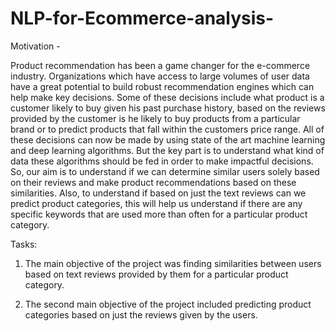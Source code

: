 # NLP-for-Ecommerce-analysis-

Motivation - 

Product recommendation has been a game changer for the e-commerce industry. Organizations which have access to large volumes of user data have a great potential to build robust recommendation engines which can help make key decisions. Some of these decisions include what product is a customer likely to buy given his past purchase history, based on the reviews provided by the customer is he likely to buy products from a particular brand or to predict products that fall within the customers price range. All of these decisions can now be made by using state of the art machine learning and deep learning algorithms. But the key part is to understand what kind of data these algorithms should be fed in order to make impactful decisions. So, our aim is to understand if we can determine similar users solely based on their reviews and make product recommendations based on these similarities. Also, to understand if based on just the text reviews can we predict product categories, this will help us understand if there are any specific keywords that are used more than often for a particular product category. 

Tasks:
1.	The main objective of the project was finding similarities between users based on text reviews provided by them for a particular product category. 

2.	The second main objective of the project included predicting product categories based on just the reviews given by the users.
